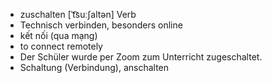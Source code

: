 - zuschalten [ˈt͡suːʃaltən]	Verb
- Technisch verbinden, besonders online
- kết nối (qua mạng)
- to connect remotely
- Der Schüler wurde per Zoom zum Unterricht zugeschaltet.
- Schaltung (Verbindung), anschalten